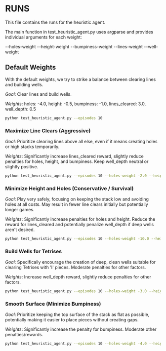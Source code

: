 # RUNS

This file contains the runs for the heuristic agent.

The main function in test_heuristic_agent.py uses argparse and provides individual arguments for each weight:

--holes-weight
--height-weight
--bumpiness-weight
--lines-weight
--well-weight

## Default Weights

With the default weights, we try to strike a balance between clearing lines and building wells.

*Goal*: Clear lines and build wells.

*Weights*: holes: -4.0, height: -0.5, bumpiness: -1.0, lines_cleared: 3.0, well_depth: 0.5

```bash
python test_heuristic_agent.py --episodes 10
```


### Maximize Line Clears (Aggressive)

*Goal*: Prioritize clearing lines above all else, even if it means creating holes or high stacks temporarily.

*Weights*: Significantly increase lines_cleared reward, slightly reduce penalties for holes, height, and bumpiness. Keep well_depth neutral or slightly positive.


```bash
python test_heuristic_agent.py --episodes 10 --holes-weight -2.0 --height-weight -0.2 --bumpiness-weight -0.5 --lines-weight 10.0 --well-weight 0.1
```


### Minimize Height and Holes (Conservative / Survival)

*Goal*: Play very safely, focusing on keeping the stack low and avoiding holes at all costs. May result in fewer line clears initially but potentially longer games.

*Weights*: Significantly increase penalties for holes and height. Reduce the reward for lines_cleared and potentially penalize well_depth if deep wells aren't desired.

```bash
python test_heuristic_agent.py --episodes 10 --holes-weight -10.0 --height-weight -2.0 --bumpiness-weight -1.5 --lines-weight 1.0 --well-weight -0.5
```

### Build Wells for Tetrises

*Goal*: Specifically encourage the creation of deep, clean wells suitable for clearing Tetrises with 'I' pieces. Moderate penalties for other factors.

*Weights*: Increase well_depth reward, slightly reduce penalties for other factors.

```bash
python test_heuristic_agent.py --episodes 10 --holes-weight -3.0 --height-weight -0.5 --bumpiness-weight -1.0 --lines-weight 4.0 --well-weight 5.0
```

### Smooth Surface (Minimize Bumpiness)

*Goal*: Prioritize keeping the top surface of the stack as flat as possible, potentially making it easier to place pieces without creating gaps.

*Weights*: Significantly increase the penalty for bumpiness. Moderate other penalties/rewards.

```bash
python test_heuristic_agent.py --episodes 10 --holes-weight -4.0 --height-weight -0.6 --bumpiness-weight -5.0 --lines-weight 3.0 --well-weight 0.2
```